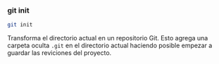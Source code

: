 ###  git init

```bash
git init
```

Transforma el directorio actual en un repositorio Git. Esto agrega una carpeta oculta `.git` en el directorio actual haciendo posible empezar a guardar las reviciones del proyecto.